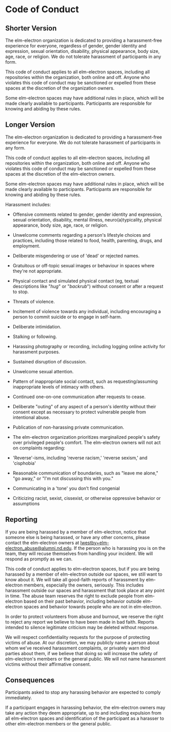 # Code of Conduct

## Shorter Version

The elm-electron organization is dedicated to providing a harassment-free experience for everyone, regardless of gender, gender identity and expression, sexual orientation, disability, physical appearance, body size, age, race, or religion. We do not tolerate harassment of participants in any form.

This code of conduct applies to all elm-electron spaces, including all repositories within the organization, both online and off. Anyone who violates this code of conduct may be sanctioned or expelled from these spaces at the discretion of the organization owners.

Some elm-electron spaces may have additional rules in place, which will be made clearly available to participants. Participants are responsible for knowing and abiding by these rules.

## Longer Version

The elm-electron organization is dedicated to providing a harassment-free experience for everyone. We do not tolerate harassment of participants in any form.

This code of conduct applies to all elm-electron spaces, including all repositories within the organization, both online and off. Anyone who violates this code of conduct may be sanctioned or expelled from these spaces at the discretion of the elm-electron owners.

Some elm-electron spaces may have additional rules in place, which will be made clearly available to participants. Participants are responsible for knowing and abiding by these rules.

Harassment includes:

- Offensive comments related to gender, gender identity and expression, sexual orientation, disability, mental illness, neuro(a)typicality, physical appearance, body size, age, race, or religion.
- Unwelcome comments regarding a person's lifestyle choices and practices, including those related to food, health, parenting, drugs, and employment.
- Deliberate misgendering or use of 'dead' or rejected names.
- Gratuitous or off-topic sexual images or behaviour in spaces where they're not appropriate.
- Physical contact and simulated physical contact (eg, textual descriptions like "*hug*" or "*backrub*") without consent or after a request to stop.
- Threats of violence.
- Incitement of violence towards any individual, including encouraging a person to commit suicide or to engage in self-harm.
- Deliberate intimidation.
- Stalking or following.
- Harassing photography or recording, including logging online activity for harassment purposes.
- Sustained disruption of discussion.
- Unwelcome sexual attention.
- Pattern of inappropriate social contact, such as requesting/assuming inappropriate levels of intimacy with others.
- Continued one-on-one communication after requests to cease.
- Deliberate "outing" of any aspect of a person's identity without their consent except as necessary to protect vulnerable people from intentional abuse.
- Publication of non-harassing private communication.
- The elm-electron organization prioritizes marginalized people's safety over privileged people's comfort. The elm-electron owners will not act on complaints regarding:

- 'Reverse'-isms, including 'reverse racism,' 'reverse sexism,' and 'cisphobia'
- Reasonable communication of boundaries, such as "leave me alone," "go away," or "I'm not discussing this with you."
- Communicating in a 'tone' you don’t find congenial
- Criticizing racist, sexist, cissexist, or otherwise oppressive behavior or assumptions

## Reporting

If you are being harassed by a member of elm-electron, notice that someone else is being harassed, or have any other concerns, please contact the elm-electron owners at lwestby+elm-electron_abuse@alumni.nd.edu. If the person who is harassing you is on the team, they will recuse themselves from handling your incident. We will respond as promptly as we can.

This code of conduct applies to elm-electron spaces, but if you are being harassed by a member of elm-electron outside our spaces, we still want to know about it. We will take all good-faith reports of harassment by elm-electron members, especially the owners, seriously. This includes harassment outside our spaces and harassment that took place at any point in time. The abuse team reserves the right to exclude people from elm-electron based on their past behavior, including behavior outside elm-electron spaces and behavior towards people who are not in elm-electron.

In order to protect volunteers from abuse and burnout, we reserve the right to reject any report we believe to have been made in bad faith. Reports intended to silence legitimate criticism may be deleted without response.

We will respect confidentiality requests for the purpose of protecting victims of abuse. At our discretion, we may publicly name a person about whom we’ve received harassment complaints, or privately warn third parties about them, if we believe that doing so will increase the safety of elm-electron's members or the general public. We will not name harassment victims without their affirmative consent.

## Consequences

Participants asked to stop any harassing behavior are expected to comply immediately.

If a participant engages in harassing behavior, the elm-electron owners may take any action they deem appropriate, up to and including expulsion from all elm-electron spaces and identification of the participant as a harasser to other elm-electron members or the general public.
